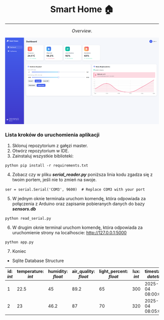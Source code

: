 <h1 align="center">Smart Home 🏠</h1>
<hr>


<p align="center"><i style="font-style: italic;">Overview</i>.</p>
<p align="center"><img src="Photos/frontend_view.png" alt="App Overview"></p>




### Lista kroków do uruchomienia aplikacji

1. Sklonuj repozytorium z gałęzi master.
2. Otwórz repozytorium w IDE.
3. Zainstaluj wszystkie biblioteki:

```
python pip install -r requirements.txt
```

4. Zobacz czy w pliku **_serial_reader.py_** poniższa linia kodu zgadza się z twoim portem, jeśli nie to zmień na swoje.

`ser = serial.Serial('COM3', 9600)  # Replace COM3 with your port`

5. W jednym oknie terminala uruchom komendę, która odpowiada za połączenia z Arduino oraz zapisanie pobieranych danych
   do bazy **_sensors.db_**

```
python read_serial.py
```

6. W drugim oknie terminal uruchom komendę, która odpowiada za uruchomienie strony na localhoscie: http://127.0.0.1:5000

```
python app.py
```

7. Koniec

* Sqlite Database Structure

| id: _int_ | temperature: _int_ | humidity: _float_ | air_quality: _float_ | light_percent: _float_ | lux: _int_ | timestamp: _datetime_ |
|-----------|--------------------|-------------------|----------------------|------------------------|------------|-----------------------|
| 1         | 22.5               | 45                | 89.2                 | 65                     | 300        | 2025-05-04 08:00:00   |
| 2         | 23                 | 46.2              | 87                   | 70                     | 320        | 2025-05-04 08:05:00   |









